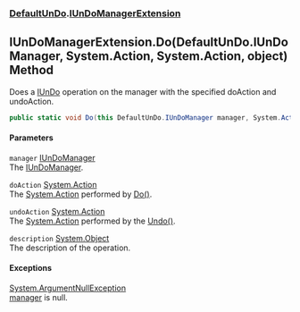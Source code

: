 ### [DefaultUnDo](./DefaultUnDo.md 'DefaultUnDo').[IUnDoManagerExtension](./DefaultUnDo-IUnDoManagerExtension.md 'DefaultUnDo.IUnDoManagerExtension')
## IUnDoManagerExtension.Do(DefaultUnDo.IUnDoManager, System.Action, System.Action, object) Method
Does a [IUnDo](./DefaultUnDo-IUnDo.md 'DefaultUnDo.IUnDo') operation on the manager with the specified doAction and undoAction.  
```csharp
public static void Do(this DefaultUnDo.IUnDoManager manager, System.Action doAction, System.Action undoAction, object description=null);
```
#### Parameters
<a name='DefaultUnDo-IUnDoManagerExtension-Do(DefaultUnDo-IUnDoManager_System-Action_System-Action_object)-manager'></a>
`manager` [IUnDoManager](./DefaultUnDo-IUnDoManager.md 'DefaultUnDo.IUnDoManager')  
The [IUnDoManager](./DefaultUnDo-IUnDoManager.md 'DefaultUnDo.IUnDoManager').  
  
<a name='DefaultUnDo-IUnDoManagerExtension-Do(DefaultUnDo-IUnDoManager_System-Action_System-Action_object)-doAction'></a>
`doAction` [System.Action](https://docs.microsoft.com/en-us/dotnet/api/System.Action 'System.Action')  
The [System.Action](https://docs.microsoft.com/en-us/dotnet/api/System.Action 'System.Action') performed by [Do()](./DefaultUnDo-IUnDo-Do().md 'DefaultUnDo.IUnDo.Do()').  
  
<a name='DefaultUnDo-IUnDoManagerExtension-Do(DefaultUnDo-IUnDoManager_System-Action_System-Action_object)-undoAction'></a>
`undoAction` [System.Action](https://docs.microsoft.com/en-us/dotnet/api/System.Action 'System.Action')  
The [System.Action](https://docs.microsoft.com/en-us/dotnet/api/System.Action 'System.Action') performed by the [Undo()](./DefaultUnDo-IUnDo-Undo().md 'DefaultUnDo.IUnDo.Undo()').  
  
<a name='DefaultUnDo-IUnDoManagerExtension-Do(DefaultUnDo-IUnDoManager_System-Action_System-Action_object)-description'></a>
`description` [System.Object](https://docs.microsoft.com/en-us/dotnet/api/System.Object 'System.Object')  
The description of the operation.  
  
#### Exceptions
[System.ArgumentNullException](https://docs.microsoft.com/en-us/dotnet/api/System.ArgumentNullException 'System.ArgumentNullException')  
[manager](#DefaultUnDo-IUnDoManagerExtension-Do(DefaultUnDo-IUnDoManager_System-Action_System-Action_object)-manager 'DefaultUnDo.IUnDoManagerExtension.Do(DefaultUnDo.IUnDoManager, System.Action, System.Action, object).manager') is null.  
